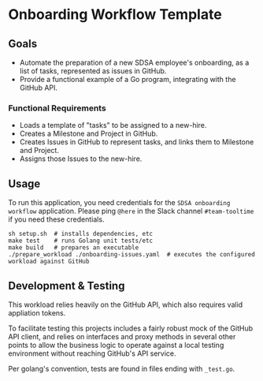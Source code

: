 # Onboarding Workflow Template




## Goals

- Automate the preparation of a new SDSA employee's onboarding, as a list of tasks, represented as issues in GitHub.
- Provide a functional example of a Go program, integrating with the GitHub API.

### Functional Requirements

- Loads a template of "tasks" to be assigned to a new-hire. 
- Creates a Milestone and Project in GitHub. 
- Creates Issues in GitHub to represent tasks, and links them to Milestone and Project.
- Assigns those Issues to the new-hire.

## Usage

To run this application, you need credentials for the `SDSA onboarding workflow` application. 
Please ping `@here` in the Slack channel `#team-tooltime` if you need these credentials.

```shell
sh setup.sh  # installs dependencies, etc
make test    # runs Golang unit tests/etc
make build   # prepares an executable
./prepare_workload ./onboarding-issues.yaml  # executes the configured workload against GitHub
```



## Development & Testing

This workload relies heavily on the GitHub API, which also requires valid appliation tokens.

To facilitate testing this projects includes a fairly robust mock of the GitHub API client, and relies on
interfaces and proxy methods in several other points to allow the business logic to operate against a local
testing environment without reaching GitHub's API service.

Per golang's convention, tests are found in files ending with `_test.go`.





[2]: https://github.com/settings/applications/new
[3]: https://github.com/settings/apps